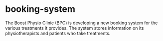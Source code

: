 # booking-system
The Boost Physio Clinic (BPC) is developing a new booking system for the various treatments it provides. The system stores information on its physiotherapists and patients who take treatments. 

